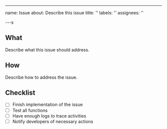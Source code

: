 ---
name: Issue
about: Describe this issue
title: ''
labels: ''
assignees: ''

---s

## What

Describe what this issue should address.

## How

Describe how to address the issue.

## Checklist

- [ ] Finish implementation of the issue
- [ ] Test all functions
- [ ] Have enough logs to trace activities
- [ ] Notify developers of necessary actions
